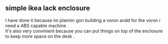 simple ikea lack enclosure 
---
I have done it because im plannin gon building a voron andd for the voron i need a ABS capable machine .  
It's also very convinient because you can put things on top of the enclosure to keep more space on the desk .  

